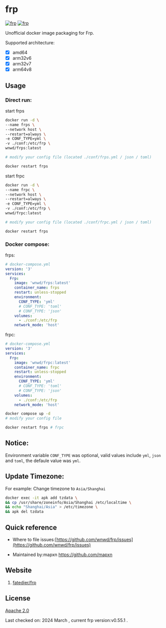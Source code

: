 # frp


[![frp](http://dockeri.co/image/wnwd/frps)](https://hub.docker.com/r/wnwd/frps)
[![frp](http://dockeri.co/image/wnwd/frpc)](https://hub.docker.com/r/wnwd/frpc)

Unofficial docker image packaging for Frp.

Supported architecture:

- [x] amd64
- [x] arm32v6
- [x] arm32v7
- [x] arm64v8

## Usage

### Direct run:
start frps
```bash
docker run -d \
--name frps \
--network host \
--restart=always \
-e CONF_TYPE=yml \
-v ./conf:/etc/frp \
wnwd/frps:latest

# modify your config file (located ./conf/frps.yml / json / toml)

docker restart frps

```

start frpc
```bash
docker run -d \
--name frpc \
--network host \
--restart=always \
-e CONF_TYPE=yml \
-v ./conf:/etc/frp \
wnwd/frpc:latest

# modify your config file (located ./conf/frpc.yml / json / toml)

docker restart frps

```


### Docker compose:
frps:
```yml
# docker-compose.yml
version: '3'
services:
  Frp:
    image: 'wnwd/frps:latest'
    container_name: frps
    restart: unless-stopped
    environment:
      CONF_TYPE: 'yml'
      # CONF_TYPE: 'toml'
      # CONF_TYPE: 'json'
    volumes:
      - ./conf:/etc/frp
    network_mode: 'host'
```

frpc:
```yml
# docker-compose.yml
version: '3'
services:
  Frp:
    image: 'wnwd/frpc:latest'
    container_name: frpc
    restart: unless-stopped
    environment:
      CONF_TYPE: 'yml'
      # CONF_TYPE: 'toml'
      # CONF_TYPE: 'json'
    volumes:
      - ./conf:/etc/frp
    network_mode: 'host'
```

```bash
docker compose up -d
# modify your config file

docker restart frps # frpc

```

## Notice:
Environment variable `CONF_TYPE` was optional, valid values include `yml`, `json` and `toml`, the defaule value was `yml`.


## Update Timezone:
For example: Change timezone to `Asia/Shanghai`
```bash
docker exec -it apk add tzdata \
&& cp /usr/share/zoneinfo/Asia/Shanghai /etc/localtime \
&& echo "Shanghai/Asia" > /etc/timezone \
&& apk del tzdata
```

## Quick reference

* Where to file issues:[https://github.com/wnwd/frp/issues](https://github.com/wnwd/frp/issues)

* Maintained by:mapxn <https://github.com/mapxn>

## Website
1. [fatedier/frp](https://github.com/fatedier/frp)

## License

[Apache 2.0](https://github.com/wnwd/frp?tab=Apache-2.0-1-ov-file)

Last checked on: 2024 March , current frp version:v0.55.1 .

